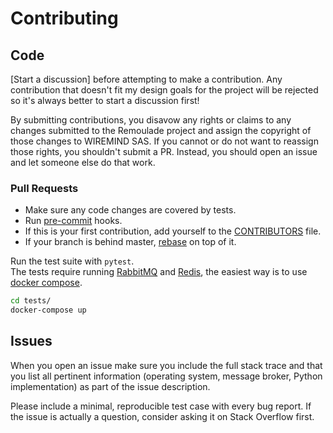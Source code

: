 # Contributing

## Code

[Start a discussion] before attempting to make a contribution.  Any
contribution that doesn't fit my design goals for the project will be
rejected so it's always better to start a discussion first!

By submitting contributions, you disavow any rights or claims to any
changes submitted to the Remoulade project and assign the copyright of
those changes to WIREMIND SAS.  If you cannot or do not want to
reassign those rights, you shouldn't submit a PR.  Instead, you should
open an issue and let someone else do that work.

### Pull Requests

* Make sure any code changes are covered by tests.
* Run [pre-commit] hooks.
* If this is your first contribution, add yourself to the [CONTRIBUTORS] file.
* If your branch is behind master, [rebase] on top of it.

Run the test suite with `pytest`.  
The tests require running [RabbitMQ] and [Redis], the easiest way is to use [docker compose].
```bash
cd tests/
docker-compose up
```

[CONTRIBUTORS]: https://github.com/wiremind/remoulade/blob/master/CONTRIBUTORS.md
[RabbitMQ]: https://www.rabbitmq.com/
[Redis]: https://redis.io
[rebase]: https://github.com/edx/edx-platform/wiki/How-to-Rebase-a-Pull-Request
[pre-commit]: (https://pre-commit.com)
[docker compose]: (https://docs.docker.com/compose/)

## Issues

When you open an issue make sure you include the full stack trace and
that you list all pertinent information (operating system, message
broker, Python implementation) as part of the issue description.

Please include a minimal, reproducible test case with every bug
report.  If the issue is actually a question, consider asking it on
Stack Overflow first.
